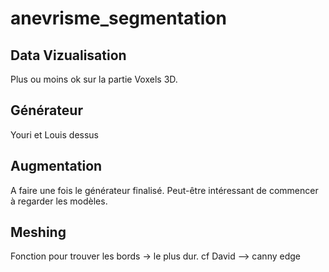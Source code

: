 # anevrisme_segmentation

## Data Vizualisation
Plus ou moins ok sur la partie Voxels 3D.

## Générateur
Youri et Louis dessus

## Augmentation
A faire une fois le générateur finalisé.
Peut-être intéressant de commencer à regarder les modèles.

## Meshing
Fonction pour trouver les bords -> le plus dur.
cf David --> canny edge